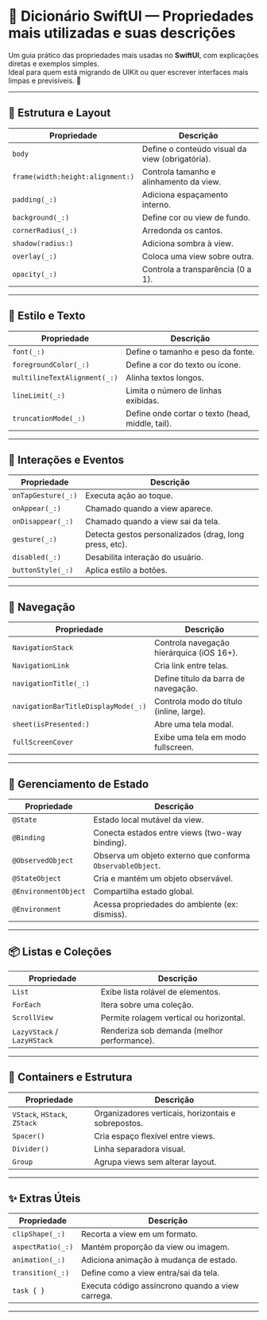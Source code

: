 # 📘 Dicionário SwiftUI — Propriedades mais utilizadas e suas descrições

Um guia prático das propriedades mais usadas no **SwiftUI**, com explicações diretas e exemplos simples.  
Ideal para quem está migrando de UIKit ou quer escrever interfaces mais limpas e previsíveis. 🚀  

---

## 🧱 Estrutura e Layout

| Propriedade | Descrição |
|--------------|------------|
| `body` | Define o conteúdo visual da view (obrigatória). |
| `frame(width:height:alignment:)` | Controla tamanho e alinhamento da view. |
| `padding(_:)` | Adiciona espaçamento interno. |
| `background(_:)` | Define cor ou view de fundo. |
| `cornerRadius(_:)` | Arredonda os cantos. |
| `shadow(radius:)` | Adiciona sombra à view. |
| `overlay(_:)` | Coloca uma view sobre outra. |
| `opacity(_:)` | Controla a transparência (0 a 1). |

---

## 🎨 Estilo e Texto

| Propriedade | Descrição |
|--------------|------------|
| `font(_:)` | Define o tamanho e peso da fonte. |
| `foregroundColor(_:)` | Define a cor do texto ou ícone. |
| `multilineTextAlignment(_:)` | Alinha textos longos. |
| `lineLimit(_:)` | Limita o número de linhas exibidas. |
| `truncationMode(_:)` | Define onde cortar o texto (head, middle, tail). |

---

## 📲 Interações e Eventos

| Propriedade | Descrição |
|--------------|------------|
| `onTapGesture(_:)` | Executa ação ao toque. |
| `onAppear(_:)` | Chamado quando a view aparece. |
| `onDisappear(_:)` | Chamado quando a view sai da tela. |
| `gesture(_:)` | Detecta gestos personalizados (drag, long press, etc). |
| `disabled(_:)` | Desabilita interação do usuário. |
| `buttonStyle(_:)` | Aplica estilo a botões. |

---

## 🧭 Navegação

| Propriedade | Descrição |
|--------------|------------|
| `NavigationStack` | Controla navegação hierárquica (iOS 16+). |
| `NavigationLink` | Cria link entre telas. |
| `navigationTitle(_:)` | Define título da barra de navegação. |
| `navigationBarTitleDisplayMode(_:)` | Controla modo do título (inline, large). |
| `sheet(isPresented:)` | Abre uma tela modal. |
| `fullScreenCover` | Exibe uma tela em modo fullscreen. |

---

## 🧠 Gerenciamento de Estado

| Propriedade | Descrição |
|--------------|------------|
| `@State` | Estado local mutável da view. |
| `@Binding` | Conecta estados entre views (two-way binding). |
| `@ObservedObject` | Observa um objeto externo que conforma `ObservableObject`. |
| `@StateObject` | Cria e mantém um objeto observável. |
| `@EnvironmentObject` | Compartilha estado global. |
| `@Environment` | Acessa propriedades do ambiente (ex: dismiss). |

---

## 📦 Listas e Coleções

| Propriedade | Descrição |
|--------------|------------|
| `List` | Exibe lista rolável de elementos. |
| `ForEach` | Itera sobre uma coleção. |
| `ScrollView` | Permite rolagem vertical ou horizontal. |
| `LazyVStack` / `LazyHStack` | Renderiza sob demanda (melhor performance). |

---

## 🧰 Containers e Estrutura

| Propriedade | Descrição |
|--------------|------------|
| `VStack`, `HStack`, `ZStack` | Organizadores verticais, horizontais e sobrepostos. |
| `Spacer()` | Cria espaço flexível entre views. |
| `Divider()` | Linha separadora visual. |
| `Group` | Agrupa views sem alterar layout. |

---

## ✨ Extras Úteis

| Propriedade | Descrição |
|--------------|------------|
| `clipShape(_:)` | Recorta a view em um formato. |
| `aspectRatio(_:)` | Mantém proporção da view ou imagem. |
| `animation(_:)` | Adiciona animação à mudança de estado. |
| `transition(_:)` | Define como a view entra/sai da tela. |
| `task { }` | Executa código assíncrono quando a view carrega. |

---
